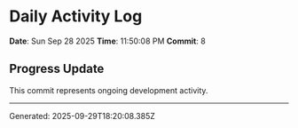 # Daily Activity Log

**Date**: Sun Sep 28 2025
**Time**: 11:50:08 PM
**Commit**: 8

## Progress Update

This commit represents ongoing development activity.

---
Generated: 2025-09-29T18:20:08.385Z
